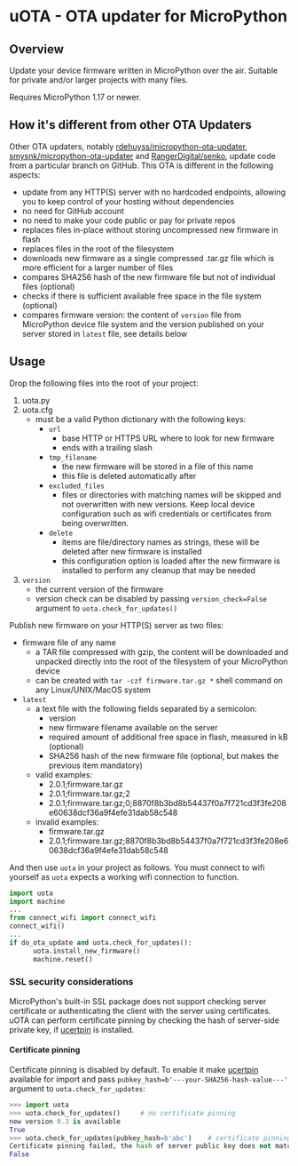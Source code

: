 # uOTA - OTA updater for MicroPython

## Overview

Update your device firmware written in MicroPython over the air. Suitable for private and/or larger projects with many files.

Requires MicroPython 1.17 or newer.

## How it's different from other OTA Updaters

Other OTA updaters, notably [rdehuyss/micropython-ota-updater](https://github.com/rdehuyss/micropython-ota-updater), [smysnk/micropython-ota-updater](https://github.com/smysnk/micropython-ota-updater) and [RangerDigital/senko](https://github.com/RangerDigital/senko), update code from a particular branch on GitHub. This OTA is different in the following aspects:

- update from any HTTP(S) server with no hardcoded endpoints, allowing you to keep control of your hosting without dependencies
- no need for GitHub account
- no need to make your code public or pay for private repos
- replaces files in-place without storing uncompressed new firmware in flash
- replaces files in the root of the filesystem
- downloads new firmware as a single compressed .tar.gz file which is more efficient for a larger number of files
- compares SHA256 hash of the new firmware file but not of individual files (optional)
- checks if there is sufficient available free space in the file system (optional)
- compares firmware version: the content of `version` file from MicroPython device file system and the version published on your server stored in `latest` file, see details below

## Usage

Drop the following files into the root of your project:

1. uota.py
1. uota.cfg
   - must be a valid Python dictionary with the following keys:
      - `url`
         - base HTTP or HTTPS URL where to look for new firmware
         - ends with a trailing slash
      - `tmp_filename`
         - the new firmware will be stored in a file of this name
         - this file is deleted automatically after 
      - `excluded_files`
         - files or directories with matching names will be skipped and not overwritten with new versions. Keep local device configuration such as wifi credentials or certificates from being overwritten.
      - `delete`
        - items are file/directory names as strings, these will be deleted after new firmware is installed
        - this configuration option is loaded after the new firmware is installed to perform any cleanup that may be needed
1. `version`
    - the current version of the firmware
    - version check can be disabled by passing `version_check=False` argument to `uota.check_for_updates()`

Publish new firmware on your HTTP(S) server as two files:

- firmware file of any name
  - a TAR file compressed with gzip, the content will be downloaded and unpacked directly into the root of the filesystem of your MicroPython device
  - can be created with `tar -czf firmware.tar.gz *` shell command on any Linux/UNIX/MacOS system
- `latest`
  - a text file with the following fields separated by a semicolon:
    - version
    - new firmware filename available on the server
    - required amount of additional free space in flash, measured in kB (optional)
    - SHA256 hash of the new firmware file (optional, but makes the previous item mandatory)
  - valid examples:
    - 2.0.1;firmware.tar.gz
    - 2.0.1;firmware.tar.gz;2
    - 2.0.1;firmware.tar.gz;0;8870f8b3bd8b54437f0a7f721cd3f3fe208e60638dcf36a9f4efe31dab58c548
  - invalid examples:
    - firmware.tar.gz
    - 2.0.1;firmware.tar.gz;8870f8b3bd8b54437f0a7f721cd3f3fe208e60638dcf36a9f4efe31dab58c548

And then use `uota` in your project as follows. You must connect to wifi yourself as `uota` expects a working wifi connection to function.

```python
import uota
import machine
...
from connect_wifi import connect_wifi
connect_wifi()
...
if do_ota_update and uota.check_for_updates():
      uota.install_new_firmware()
      machine.reset()
```

### SSL security considerations

MicroPython's built-in SSL package does not support checking server certificate or authenticating the client with the server using certificates. uOTA can perform certificate pinning by checking the hash of server-side private key, if [ucertpin](https://github.com/mkomon/ucertpin) is installed.

#### Certificate pinning

Certificate pinning is disabled by default. To enable it make [ucertpin](https://github.com/mkomon/ucertpin) available for import and pass `pubkey_hash=b'---your-SHA256-hash-value---'` argument to `uota.check_for_updates`:

```python
>>> import uota
>>> uota.check_for_updates()     # no certificate pinning
new version 0.3 is available
True
>>> uota.check_for_updates(pubkey_hash=b'abc')    # certificate pinning with incorrect hash
Certificate pinning failed, the hash of server public key does not match. Aborting the update.
False
```
